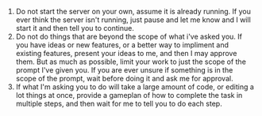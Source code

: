 1. Do not start the server on your own, assume it is already running. If you ever think the server isn't running, just pause and let me know and I will start it and then tell you to continue.
2. Do not do things that are beyond the scope of what i've asked you. If you have ideas or new features, or a better way to impliment and existing features, present your ideas to me, and then I may approve them. But as much as possible, limit your work to just the scope of the prompt I've given you. If you are ever unsure if something is in the scope of the prompt, wait before doing it and ask me for approval.
3. If what I'm asking you to do will take a large amount of code, or editing a lot things at once, provide a gameplan of how to complete the task in multiple steps, and then wait for me to tell you to do each step.